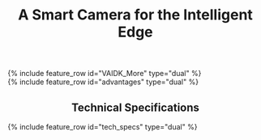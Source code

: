 ﻿---
layout: splash
permalink: /
title: A Smart Camera for the Intelligent Edge
header:
  overlay_color: "#5e616c"
  overlay_image: /assets/images/node-graphic.png
  image: /assets/images/camera-render-transparent-small.png
  alt: "Picture of the Vision AI DevKit camera hardware"
  actions:
    - label: "Order <i class='fas fa-chevron-right'></i>"
      url: "https://www.arrow.com/en/products/eic-ms-vision-500/einfochips-limited"
excerpt: >
  Jumpstart your Azure vision machine learning journey
VAIDK_More:
  - title: "Start fast"
    excerpt: |
      [Get up and running in minutes](https://aka.ms/VAIDKGetStarted-Landing/), regardless of your current skill level with vision machine learning. Connect your camera to Azure IoT Hub that controls the network traffic between the device and the cloud, and see the camera in action by running a default Vision AI module that recognizes 183 different objects.
      # Build fast
      * New to Vision ML? Start building a vision model by uploading and tagging pictures, letting [Azure Custom Vision Service](https://azure.github.io/Vision-AI-DevKit-Pages/docs/Tutorial-HOL_Using_the_VisionSample/){:target="_blank"} do the heavy lifting.
      * Experienced with vision ML? Use [Jupyter notebooks](https://azure.github.io/Vision-AI-DevKit-Pages/docs/jupyter/){:target="_blank"} and [Visual Studio Code](https://azure.github.io/Vision-AI-DevKit-Pages/docs/SetUp_VS_Code/) to create and train custom vision models using Azure Machine Learning (AML). AML services enable you to prepare data and train models. You can then convert the trained model to the custom DLC format and package it into an IoT Edge module to deploy to the Vision AI Dev Kit.
      
      # Deploy Fast
      [Azure IoT Hub](https://docs.microsoft.com/en-us/azure/iot-hub/) can push your containerized vision ML models and other modules to the Vision AI DevKit with ease, whether the camera is on your desk or in another country.   

      # Join the Community
      Get help and help others with vision ML projects by joining our [Tech Community](https://aka.ms/VAIDK-IoTTechCommunity){:target="_blank"} and [Gitter](https://aka.ms/VAIDKGitter-Landing/){:target="_blank"}.
      # Build the intelligent edge
      As an [Intelligent Edge device](https://azure.microsoft.com/en-us/overview/future-of-cloud/){:target="_blank"}, the Vision AI DevKit does inferences and runs containerized Azure services locally in the device. Moving these workloads to the edge of the network means vision ML inferencing work requires less cloud interaction while also enabling quick reaction to local events, allowing operation during extended offline periods.

      # Get Support

      Get quick answers to your questions by asking them [here](https://aka.ms/VAIDKGetHelp-Landing/)

      If you purchased your camera from Arrow, you are also entitled to one hour of complimentary support from eInfochips. This support includes:
      * Quick start guidance for connectivity to Azure IoT Hub
      * Guidance to create and deploy a custom vision AI model using custom vision services 
      * Guidance for setting up Visual Studio Code environment for Vision ML kit
      * Setup for Azure account (if not available)
      * Guidance to change personal connectivity on VAIDK i.e. Wi-Fi access / passphrase changes
      * Guidance for upgrade and install latest firmware build for VAIDK, followed by reboot procedure
      * Factory default settings and reboot procedures.



  - title: "What's New?"
    excerpt: |
      <html><table>
      <tr><td>
      <a href="docs/community_project02/">
      <img src='assets/images/safety.png' alt='Workplace Safety Model' style='max-width: 320px'></a>
      </td><td><font size="4"><b>
      Partnering with Purdue</b></font>
      <br> <font size="3">
      MS partners with Purdue University to publish a project on the Workplace Safety (PPE) model using the Vision AI Dev Kit and Custom Vision. Read the published article <a href="https://www.sciencedirect.com/science/article/pii/S2351978920310556">here</a>
      </font>
      </td></tr>
      <html><table><tr><td>
      <iframe src="https://channel9.msdn.com/Shows/Internet-of-Things-Show/Deploying-Models-with-Vision-AI-DevKit/player" width="320px"  allowFullScreen frameBorder="0" title="Use Audio on the Vision AI DevKit - Microsoft Channel 9 Video"></iframe>
      </td><td><font size="4"><b>
      Deploying Models</b></font>
      <br> <font size="3">
      Mahesh is back to show us how you can train and deploy new AI models on the device in a matter of minutes. Watch on <a href="https://channel9.msdn.com/Shows/Internet-of-Things-Show/Deploying-Models-with-Vision-AI-DevKit">Channel 9</a>
      </font>
      </td></tr>
      <html><table><tr><td>
      <iframe src="https://channel9.msdn.com/Shows/Internet-of-Things-Show/Use-Audio-on-the-Vision-AI-DevKit/player" width="320px"  allowFullScreen frameBorder="0" title="Use Audio on the Vision AI DevKit - Microsoft Channel 9 Video"></iframe>
      </td><td><font size="4"><b>
      Using Audio</b></font>
      <br> <font size="3">
      Learn how to use audio from the Vision AI DevKit as input data for IoT solutions. Watch on <a href="https://channel9.msdn.com/Shows/Internet-of-Things-Show/Use-Audio-on-the-Vision-AI-DevKit">Channel 9</a>
      </font>
      </td></tr>
      <tr><td>
      <iframe src="https://channel9.msdn.com/Shows/Internet-of-Things-Show/Unboxing-the-Vision-AI-DevKit/player" width="320px"  allowFullScreen frameBorder="0" title="Unboxing the Vision AI DevKit - Microsoft Channel 9 Video"></iframe>
      </td><td><font size="4"><b>
      Unboxing!</b></font>
      <br> <font size="3">
      See how easy it is to set up the Vision AI Developer Kit and connect it to Azure services! Watch on <a href="https://channel9.msdn.com/Shows/Internet-of-Things-Show/Unboxing-the-Vision-AI-DevKit">Channel 9</a>
      </font>
      </td></tr>
      <tr><td>
      <a href="https://aka.ms/aiatedge">
      <img src='assets/images/WN_aiatedge.PNG' alt='AI@Edge community' style='max-width: 320px'></a>
      </td><td><font size="4"><b>
      Visit the AI@Edge portal!</b></font>
      <br> <font size="3">
      Microsoft is launching an AI@Edge community. Find hardware, ML and cloud resources you need to create solutions using intelligence at the edge
      </font>
      </td></tr>
      </table></html>


advantages:
  - video_path: https://easstandardhosting123.blob.core.windows.net/asset-0a1504fe-8b97-4e8f-a312-2a5eef36c891/Vision_AI_101418.mp4?sv=2015-07-08&sr=c&si=1da79a8d-775c-4a56-af1a-173c36a1823b&sig=W7ACJX%2F0FrlqxYg7TlPfjojO3Ajf%2FiHy7eW4%2FfgK%2BAk%3D&st=2018-10-25T01%3A49%3A06Z&se=2118-10-25T01%3A49%3A06Z
    video_poster: /assets/images/Video_poster.png

  - title: "<img src='assets/images/msft-logo-gray.svg' alt='Microsoft' style='max-width: 160px'>"
    excerpt: >
        An Azure IoT starter kit, the Vision AI DevKit can be used with models built and trained using the [Azure Machine Learning service](https://azure.microsoft.com/en-us/services/machine-learning-service/){:target="_blank"} and [CustomVision.ai](https://customvision.ai){:target="_blank"}. <br><br><br>

        <img src='assets/images/qualcomm-logo-blue.png' alt='Qualcomm' style='max-width: 125px'><br><br>

        The Vision AI DevKit features the [Qualcomm Visual Intelligence Platform](https://www.qualcomm.com/news/onq/2018/05/07/qualcomm-vision-intelligence-platform-microsoft-azure-bring-edge-ai-solution){:target="_blank"} for hardware acceleration of AI models to deliver superior inferencing performance.<br><br><br>

tech_specs:
  - title: "<img src='assets/images/Peabody_spec_image.png' alt='Vision AI DevKit device image'>"

  - title: "<img src='assets/images/Peabody_spec_image2.png' alt='Vision AI DevKit specs'>"

whatsnew:
  content:
  - title: AI@Edge
whatsnew_links:
  content:
    - image_path: assets/images/WN_aiatedge.PNG
      alt: "Join the AI@Edge community"
      title: "Join the AI@Edge community"
      excerpt: Find the resources you need to create solutions using intelligence at the edge
      url: "https://aka.ms/aiatedge"
    - image_path: /assets/images/WN_faceapi.PNG
      alt: "Use Microsoft's Face API"
      title: "Use Microsoft's Face API"
      excerpt: "Check out community project using Microsoft's face API to recognize facial characteristics"
      url: "/docs/projects/community_project05/"
    - image_path: /assets/images/WN_audio.PNG
      alt: "Enable audio for Vision AI Dev Kit"
      title: "Enable audio for Vision AI Dev Kit"
      excerpt: "See community project for enabling audio for Vision AI Developer Kit"
      url: "/docs/projects/community_project03/"

---

<div class="feature__outer_wrapper">
{% include feature_row id="VAIDK_More" type="dual" %}
</div>

<!-- {% include feature_row_1 id="whatsnew_links" %} -->

<div class="feature__outer_wrapper">
{% include feature_row id="advantages" type="dual" %}
</div>

<h2 style="text-align: center">Technical Specifications</h2>

<div class="feature__outer_wrapper">
{% include feature_row id="tech_specs" type="dual" %}
</div>

<!--       # <tr><td>
      # <a href="/Vision-AI-DevKit-Pages/docs/community_project03/">
      # <img src='assets/images/WN_audio.PNG' alt='Audio' style='max-width: 320px'></a>
      # </td><td><font size="4"><b>
      # Train audio ML model for Vision AI Developer Kit</b></font>
      # <br><font size="3">
      # Vision AI Developer Kit comes also with microphones! Record with Vision AI Dev Kit, then train your AI model using the recordings and deploy it to the camera.
      # </font></td></tr></table></html> -->